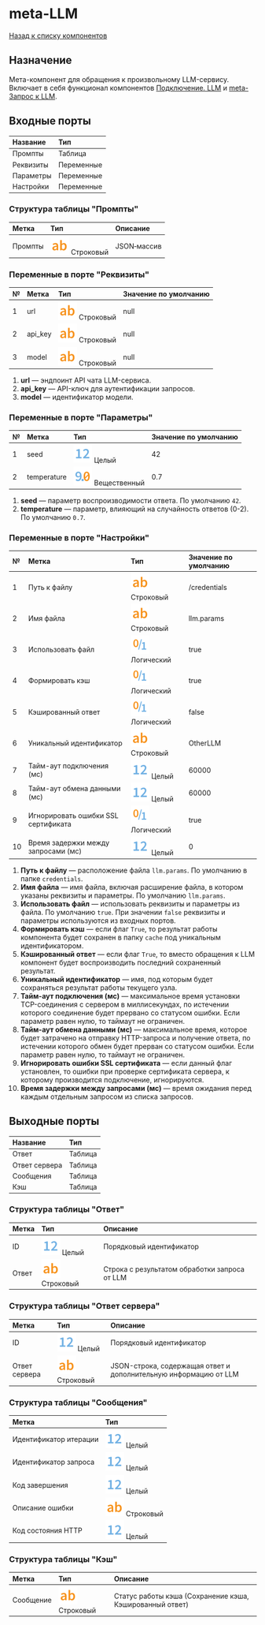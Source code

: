 # meta-LLM

[Назад к списку компонентов](../README.md)

## Назначение

Мета-компонент для обращения к произвольному LLM-сервису. Включает в себя функционал компонентов [Подключение. LLM](./connection-llm.md) и [meta-Запрос к LLM](./docs/meta-llm-request.md).

## Входные порты

| Название  | Тип        |
| :-------- | :--------- |
| Промпты   | Таблица    |
| Реквизиты | Переменные |
| Параметры | Переменные |
| Настройки | Переменные |

### Структура таблицы "Промпты"

| Метка   | Тип                             | Описание               |
| :------ | :------------------------------ | :--------------------- |
| Промпты | ![](./img/string.svg) Строковый | JSON‑массив            |

### Переменные в порте "Реквизиты"

| №   | Метка   | Тип                             | Значение по умолчанию |
| :-- | :------ | :------------------------------ | :-------------------- |
| 1   | url     | ![](./img/string.svg) Строковый | null                  |
| 2   | api_key | ![](./img/string.svg) Строковый | null                  |
| 3   | model   | ![](./img/string.svg) Строковый | null                  |

1. **url** — эндпоинт API чата LLM-сервиса.
2. **api_key** — API-ключ для аутентификации запросов.
3. **model** — идентификатор модели.

### Переменные в порте "Параметры"

| №   | Метка       | Тип                                    | Значение по умолчанию |
| :-- | :---------- | :------------------------------------- | :-------------------- |
| 1   | seed        | ![](./img/integer.svg) Целый           | 42                    |
| 2   | temperature | ![](./img/realnumber.svg) Вещественный | 0.7                   |

1. **seed** — параметр воспроизводимости ответа. По умолчанию `42`.
2. **temperature** — параметр, влияющий на случайность ответов (0-2). По умолчанию `0.7`.

### Переменные в порте "Настройки"

| №   | Метка                               | Тип                               | Значение по умолчанию |
| :-- | :---------------------------------- | :-------------------------------- | :-------------------- |
| 1   | Путь к файлу                        | ![](./img/string.svg) Строковый   | /credentials          |
| 2   | Имя файла                           | ![](./img/string.svg) Строковый   | llm.params            |
| 3   | Использовать файл                   | ![](./img/logical.svg) Логический | true                  |
| 4   | Формировать кэш                     | ![](./img/logical.svg) Логический | true                  |
| 5   | Кэшированный ответ                  | ![](./img/logical.svg) Логический | false                 |
| 6   | Уникальный идентификатор            | ![](./img/string.svg) Строковый   | OtherLLM              |
| 7   | Тайм-аут подключения (мс)           | ![](./img/integer.svg) Целый      | 60000                 |
| 8   | Тайм-аут обмена данными (мс)        | ![](./img/integer.svg) Целый      | 60000                 |
| 9   | Игнорировать ошибки SSL сертификата | ![](./img/logical.svg) Логический | true                  |
| 10  | Время задержки между запросами (мс) | ![](./img/integer.svg) Целый      | 0                     |

1. **Путь к файлу** — расположение файла `llm.params`. По умолчанию в папке `credentials`.
2. **Имя файла** — имя файла, включая расширение файла, в котором указаны реквизиты и параметры. По умолчанию `llm.params`.
3. **Использовать файл** — использовать реквизиты и параметры из файла. По умолчанию `true`. При значении `false` реквизиты и параметры используются из входных портов.
4. **Формировать кэш** — если флаг `True`, то результат работы компонента будет сохранен в папку `cache` под уникальным идентификатором.
5. **Кэшированный ответ** — если флаг `True`, то вместо обращения к LLM компонент будет воспроизводить последний сохраненный результат.
6. **Уникальный идентификатор** — имя, под которым будет сохраняться результат работы текущего узла.
7. **Тайм-аут подключения (мс)** — максимальное время установки TCP-соединения с сервером в миллисекундах, по истечении которого соединение будет прервано со статусом ошибки. Если параметр равен нулю, то таймаут не ограничен.
8. **Тайм-аут обмена данными (мс)** — максимальное время, которое будет затрачено на отправку HTTP-запроса и получение ответа, по истечении которого обмен будет прерван со статусом ошибки. Если параметр равен нулю, то таймаут не ограничен.
9. **Игнорировать ошибки SSL сертификата** — если данный флаг установлен, то ошибки при проверке сертификата сервера, к которому производится подключение, игнорируются.
10. **Время задержки между запросами (мс)** — время ожидания перед каждым отдельным запросом из списка запросов.

## Выходные порты

| Название      | Тип     |
| :------------ | :------ |
| Ответ         | Таблица |
| Ответ сервера | Таблица |
| Сообщения     | Таблица |
| Кэш           | Таблица |

### Структура таблицы "Ответ"

| Метка | Тип                             | Описание                                     |
| :---- | :------------------------------ | :------------------------------------------- |
| ID    | ![](./img/integer.svg) Целый    | Порядковый идентификатор                     |
| Ответ | ![](./img/string.svg) Строковый | Строка с результатом обработки запроса от LLM|

### Структура таблицы "Ответ сервера"

| Метка         | Тип                             | Описание                                                        |
| :------------ | :------------------------------ | :---------------------------------------------------------------|
| ID            | ![](./img/integer.svg) Целый    | Порядковый идентификатор                                        |
| Ответ сервера | ![](./img/string.svg) Строковый | JSON-строка, содержащая ответ и дополнительную информацию от LLM|

### Структура таблицы "Сообщения"

| Метка                  | Тип                             |
| :--------------------- | :------------------------------ |
| Идентификатор итерации | ![](./img/integer.svg) Целый    |
| Идентификатор запроса  | ![](./img/integer.svg) Целый    |
| Код завершения         | ![](./img/integer.svg) Целый    |
| Описание ошибки        | ![](./img/string.svg) Строковый |
| Код состояния HTTP     | ![](./img/integer.svg) Целый    |

### Структура таблицы "Кэш"

| Метка     | Тип                             | Описание                                                |
| :-------- | :------------------------------ | :------------------------------------------------------ |
| Сообщение | ![](./img/string.svg) Строковый | Статус работы кэша (Сохранение кэша, Кэшированный ответ)|